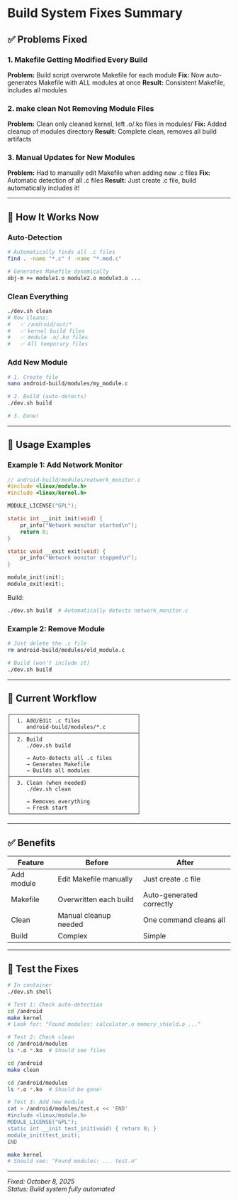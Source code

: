 # Build System Fixes Summary

## ✅ Problems Fixed

### 1. Makefile Getting Modified Every Build
**Problem:** Build script overwrote Makefile for each module
**Fix:** Now auto-generates Makefile with ALL modules at once
**Result:** Consistent Makefile, includes all modules

### 2. make clean Not Removing Module Files
**Problem:** Clean only cleaned kernel, left .o/.ko files in modules/
**Fix:** Added cleanup of modules directory
**Result:** Complete clean, removes all build artifacts

### 3. Manual Updates for New Modules
**Problem:** Had to manually edit Makefile when adding new .c files
**Fix:** Automatic detection of all .c files
**Result:** Just create .c file, build automatically includes it!

---

## 🚀 How It Works Now

### Auto-Detection
```bash
# Automatically finds all .c files
find . -name "*.c" ! -name "*.mod.c"

# Generates Makefile dynamically
obj-m += module1.o module2.o module3.o ...
```

### Clean Everything
```bash
./dev.sh clean
# Now cleans:
#   ✅ /android/out/*
#   ✅ kernel build files
#   ✅ module .o/.ko files
#   ✅ All temporary files
```

### Add New Module
```bash
# 1. Create file
nano android-build/modules/my_module.c

# 2. Build (auto-detects)
./dev.sh build

# 3. Done!
```

---

## 📝 Usage Examples

### Example 1: Add Network Monitor
```c
// android-build/modules/network_monitor.c
#include <linux/module.h>
#include <linux/kernel.h>

MODULE_LICENSE("GPL");

static int __init init(void) {
    pr_info("Network monitor started\n");
    return 0;
}

static void __exit exit(void) {
    pr_info("Network monitor stopped\n");
}

module_init(init);
module_exit(exit);
```

Build:
```bash
./dev.sh build  # Automatically detects network_monitor.c
```

### Example 2: Remove Module
```bash
# Just delete the .c file
rm android-build/modules/old_module.c

# Build (won't include it)
./dev.sh build
```

---

## 🎯 Current Workflow

```
┌────────────────────────────────────────┐
│  1. Add/Edit .c files                  │
│     android-build/modules/*.c          │
├────────────────────────────────────────┤
│  2. Build                              │
│     ./dev.sh build                     │
│                                        │
│     → Auto-detects all .c files        │
│     → Generates Makefile               │
│     → Builds all modules               │
├────────────────────────────────────────┤
│  3. Clean (when needed)                │
│     ./dev.sh clean                     │
│                                        │
│     → Removes everything               │
│     → Fresh start                      │
└────────────────────────────────────────┘
```

---

## ✅ Benefits

| Feature | Before | After |
|---------|--------|-------|
| Add module | Edit Makefile manually | Just create .c file |
| Makefile | Overwritten each build | Auto-generated correctly |
| Clean | Manual cleanup needed | One command cleans all |
| Build | Complex | Simple |

---

## 🧪 Test the Fixes

```bash
# In container
./dev.sh shell

# Test 1: Check auto-detection
cd /android
make kernel
# Look for: "Found modules: calculator.o memory_shield.o ..."

# Test 2: Check clean
cd /android/modules
ls *.o *.ko  # Should see files

cd /android
make clean

cd /android/modules
ls *.o *.ko  # Should be gone!

# Test 3: Add new module
cat > /android/modules/test.c << 'END'
#include <linux/module.h>
MODULE_LICENSE("GPL");
static int __init test_init(void) { return 0; }
module_init(test_init);
END

make kernel
# Should see: "Found modules: ... test.o"
```

---

*Fixed: October 8, 2025*  
*Status: Build system fully automated*
